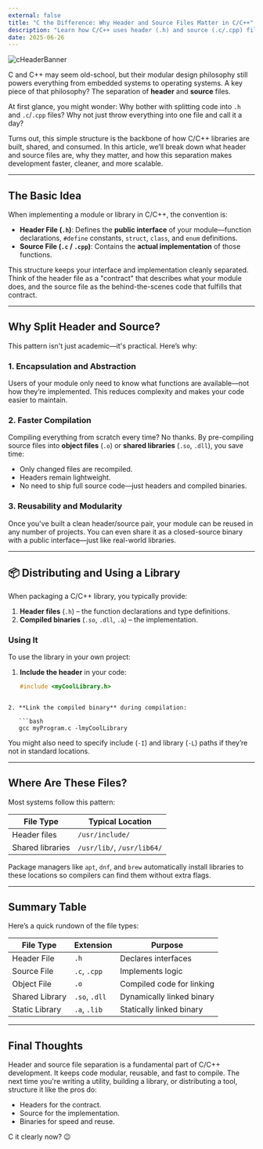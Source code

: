 ```yaml
---
external: false
title: "C the Difference: Why Header and Source Files Matter in C/C++"
description: "Learn how C/C++ uses header (.h) and source (.c/.cpp) files to organize code, speed up compilation, and build modular libraries—like a pro."
date: 2025-06-26
---
```

![cHeaderBanner](/images/headerC.png "Banner")

C and C++ may seem old-school, but their modular design philosophy still powers everything from embedded systems to operating systems. A key piece of that philosophy? The separation of **header** and **source** files.

At first glance, you might wonder: Why bother with splitting code into `.h` and `.c`/`.cpp` files? Why not just throw everything into one file and call it a day?

Turns out, this simple structure is the backbone of how C/C++ libraries are built, shared, and consumed. In this article, we’ll break down what header and source files are, why they matter, and how this separation makes development faster, cleaner, and more scalable.

---

## The Basic Idea

When implementing a module or library in C/C++, the convention is:

- **Header File (`.h`)**: Defines the **public interface** of your module—function declarations, `#define` constants, `struct`, `class`, and `enum` definitions.
- **Source File (`.c` / `.cpp`)**: Contains the **actual implementation** of those functions.

This structure keeps your interface and implementation cleanly separated. Think of the header file as a "contract" that describes what your module does, and the source file as the behind-the-scenes code that fulfills that contract.

---

## Why Split Header and Source?

This pattern isn't just academic—it's practical. Here’s why:

### 1. Encapsulation and Abstraction

Users of your module only need to know what functions are available—not how they’re implemented. This reduces complexity and makes your code easier to maintain.

### 2. Faster Compilation

Compiling everything from scratch every time? No thanks. By pre-compiling source files into **object files** (`.o`) or **shared libraries** (`.so`, `.dll`), you save time:

- Only changed files are recompiled.
- Headers remain lightweight.
- No need to ship full source code—just headers and compiled binaries.

### 3. Reusability and Modularity

Once you've built a clean header/source pair, your module can be reused in any number of projects. You can even share it as a closed-source binary with a public interface—just like real-world libraries.

---

## 📦 Distributing and Using a Library

When packaging a C/C++ library, you typically provide:

1. **Header files** (`.h`) – the function declarations and type definitions.
2. **Compiled binaries** (`.so`, `.dll`, `.a`) – the implementation.

### Using It

To use the library in your own project:

1. **Include the header** in your code:
   ```c
   #include <myCoolLibrary.h>
```

2. **Link the compiled binary** during compilation:

   ```bash
   gcc myProgram.c -lmyCoolLibrary
   ```

   You might also need to specify include (`-I`) and library (`-L`) paths if they’re not in standard locations.

---

## Where Are These Files?

Most systems follow this pattern:

| File Type        | Typical Location           |
| ---------------- | -------------------------- |
| Header files     | `/usr/include/`            |
| Shared libraries | `/usr/lib/`, `/usr/lib64/` |

Package managers like `apt`, `dnf`, and `brew` automatically install libraries to these locations so compilers can find them without extra flags.

---

## Summary Table

Here’s a quick rundown of the file types:

| File Type      | Extension     | Purpose                   |
| -------------- | ------------- | ------------------------- |
| Header File    | `.h`          | Declares interfaces       |
| Source File    | `.c`, `.cpp`  | Implements logic          |
| Object File    | `.o`          | Compiled code for linking |
| Shared Library | `.so`, `.dll` | Dynamically linked binary |
| Static Library | `.a`, `.lib`  | Statically linked binary  |

---

##  Final Thoughts

Header and source file separation is a fundamental part of C/C++ development. It keeps code modular, reusable, and fast to compile. The next time you're writing a utility, building a library, or distributing a tool, structure it like the pros do:

* Headers for the contract.
* Source for the implementation.
* Binaries for speed and reuse.

C it clearly now? 😉

